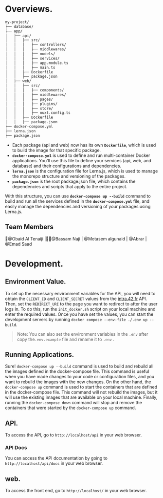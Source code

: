 # Overviews.

```bash
my-project/
├── database/
├── app/
│   ├── api/
│   │   ├── src/
│   │   │   ├── controllers/
│   │   │   ├── middlewares/
│   │   │   ├── models/
│   │   │   ├── services/
│   │   │   ├── app.module.ts
│   │   │   ├── main.ts
│   │   ├── Dockerfile
│   │   ├── package.json
│   ├── web/
│   │   ├── src/
│   │   │   ├── components/
│   │   │   ├── middlewares/
│   │   │   ├── pages/
│   │   │   ├── plugins/
│   │   │   ├── store/
│   │   │   ├── nuxt.config.ts
│   │   ├── Dockerfile
│   │   ├── package.json
├── docker-compose.yml
├── lerna.json
├── package.json
```

- Each package (api and web) now has its own **`Dockerfile`**, which is used to build the image for that specific package.
- **`docker-compose.yml`** is used to define and run multi-container Docker applications. You'll use this file to define your services (api, web, and database) and their configurations and dependencies.
- **`lerna.json`** is the configuration file for Lerna.js, which is used to manage the monorepo structure and versioning of the packages.
- **`package.json`** is the root package.json file, which contains the dependencies and scripts that apply to the entire project.

With this structure, you can use **`docker-compose up --build`** command to build and run all the services defined in the **`docker-compose.yml`** file, and easily manage the dependencies and versioning of your packages using Lerna.js.

## Team Members

🧓@Obaid Al Tenaiji |👨‍💻@Bassam Naji | @Motasem algunaid | @Abrar  | @Emad Saad 

# Development.

## Environment Value.

To set up the necessary environment variables for the API, you will need to obtain the `CLIENT_ID` and `CLIENT_SECRET` values from the [intra.42.fr](http://intra.42.fr/) API. Then, set the `REDIRECT_URI` to the page you want to redirect to after the user logs in. To do this, run the `init_docker.sh` script on your local machine and enter the required values. Once you have set the values, you can start the development servers by running `docker compose --env-file ./.env up --build`.

> Note: You can also set the environment variables in the `.env` after  copy the`.env.example` file and rename it to `.env` .

## Running Applications.

Sure! `docker-compose up --build` command is used to build and rebuild all the images defined in the docker-compose file. This command is useful when you have made changes to your code or configuration files, and you want to rebuild the images with the new changes. On the other hand, the `docker-compose up` command is used to start the containers that are defined in the docker-compose file. This command will not rebuild the images, but it will use the existing images that are available on your local machine. Finally, running the `docker-compose down` command will stop and remove the containers that were started by the `docker-compose up` command.

## API.

To access the API, go to `http://localhost/api` in your web browser.

### API Docs

You can access the API documentation by going to `http://localhost/api/docs` in your web browser.

## web.

To access the front end, go to `http://localhost/` in your web browser.